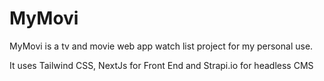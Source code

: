 # MyMovi

MyMovi is a tv and movie web app watch list project for my personal use.

It uses Tailwind CSS, NextJs for Front End and Strapi.io for headless CMS
